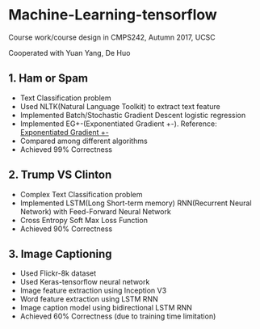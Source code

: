 # Machine-Learning-tensorflow
Course work/course design in CMPS242, Autumn 2017, UCSC

Cooperated with Yuan Yang, De Huo

<h2>1. Ham or Spam</h2>

- Text Classification problem
- Used NLTK(Natural Language Toolkit) to extract text feature
- Implemented Batch/Stochastic Gradient Descent logistic regression
- Implemented EG+-(Exponentiated Gradient +-). Reference: <a href='http://hunch.net/?p=286'>Exponentiated Gradient +-</a>
- Compared among different algorithms
- Achieved 99% Correctness

<h2>2. Trump VS Clinton</h2>

- Complex Text Classification problem
- Implemented LSTM(Long Short-term memory) RNN(Recurrent Neural Network) with Feed-Forward Neural Network
- Cross Entropy Soft Max Loss Function
- Achieved 90% Correctness

<h2>3. Image Captioning</h2>

- Used Flickr-8k dataset
- Used Keras-tensorflow neural network
- Image feature extraction using Inception V3
- Word feature extraction using LSTM RNN
- Image caption model using bidirectional LSTM RNN
- Achieved 60% Correctness (due to training time limitation)

